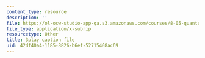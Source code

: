 ```yaml
---
content_type: resource
description: ''
file: https://ol-ocw-studio-app-qa.s3.amazonaws.com/courses/8-05-quantum-physics-ii-fall-2013/42df40a411858826b6ef52715408ac69_zOZw3zCLzyE.srt
file_type: application/x-subrip
resourcetype: Other
title: 3play caption file
uid: 42df40a4-1185-8826-b6ef-52715408ac69
---
```

